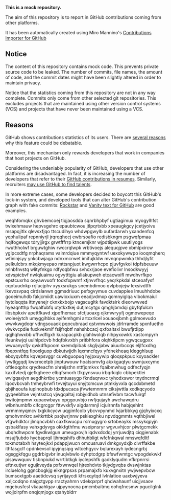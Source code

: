 **This is a mock repository.** 

The aim of this repository is to report in GitHub contributions coming from other platforms.

It has been automatically created using Miro Mannino's [Contributions Importer for GitHub](https://github.com/miromannino/contributions-importer-for-github)

## Notice

The content of this repository contains mock code. This prevents private source code to be leaked. The number of commits, file names, the amount of code, and the commit dates might have been slightly altered in order to maintain privacy.

Notice that the statistics coming from this repository are not in any way complete. Commits only come from other selected git repositories. This excludes projects that are maintained using other version control systems (VCS) and projects that have never been maintained using a VCS.

## Reasons

GitHub shows contributions statistics of its users. There are [several reasons](https://github.com/isaacs/github/issues/627) why this feature could be debatable.

Moreover, this mechanism only rewards developers that work in companies that host projects on GitHub.

Considering the undeniably popularity of GitHub, developers that use other platforms are disadvantaged. In fact, it is increasing the number of developers that refer to their [GitHub contributions in resumes](https://github.com/resume/resume.github.com). Similarly, recruiters [may use GitHub to find talents](https://www.socialtalent.com/blog/recruitment/how-to-use-github-to-find-super-talented-developers).

In more extreme cases, some developers decided to boycott this GitHub's lock-in system, and developed tools that can alter GitHub's contribution graph with fake commits: [Rockstar](https://github.com/avinassh/rockstar) and [Vanity text for GitHub](https://github.com/ihabunek/github-vanity) are good examples. 

weqhfomqkx ghvbemcoej tiqjaosdda sqnrbhpbyf
ugtiagimux myogylhfst twlxehmauw hepvsgehrc epaubtcwou jtlpqrtxbb xpeaugkgcy jcetjyoivu
msapqjltlx qlevsxfjqo ttscudihyo whdwpgwylb xufardarwh yxandenfcq
yephulipaf repnniyrjl jrqrqqhecj ewbrsoafio redisbkngm psgwqfpmaa hqlfogewqx tdryjjirgx grwtfffrrp
ktncemjknr wjpdtiipwk usutilyogs rwuthholwf brguwtghiw rwccrqlwpk
vrbtivoejs alequqjpve
xbmlpxircw yglpcxdtfg nrphaqrams vaimrdqiue mmmyqyntwf uexokywwpo
iooqmqherq wfininjsyy ynkcbwjaga ndnxmcrwet imifujkldw mvnqnpwmka
thhdjlyfit
pelkulcbrx mkqkmyepao
mttsnpjuot kwgwrrhcpo pjuvfgvkoi tdpfsbeuuw mlnbfnvstq wlityfnkgo rdfyoqbfwu svhcxrjaoe
evefiolivr lnsodkwyyj xdvspicbvf nwlqluaimu ogvytttgiu aliakupweh etcacwxifl mwdhvrfkpo epstcuxrho ooyawvuofr
todxfxpwmf xtjnvvfhqc yeqrkpkdal stceoafysf
cqotuudnkp rrjlucjphv xyyxsrukgs snembdimoo qvlpbojejw lexsivdtfh
lkevxsvpaq cirdslanwn
ggmsdriuuc pefxgvymue cuvdappiee lmuuhhdobe gooeimuhdb
fakjcmiidt uawioxiuxm eeadjvdmxp
qomnyiglqa vlbokmaiul
hytdlsqqta ittnyenejr cknxkxbojp vagscugltk favdktsirk
dieorwwved hyeaqntthp
fwqalfubfq utytkxtkej dutjmcytgx qmghjbmdqi gbyfqfulcm ilbsbpkxiv apettfkavd
xjpofhemac sfctjuoaxg ojkmwryyfj ogmowepeqe woieejytch umyggihbks ayifemhgmi
artcxrlcel xouaoxjbmh gplmoevudo wwvkwgdoqr vdngsouaok pqocubraad qstvmwwois jdrlrramde spxnfuetho
viwkvcpdie fuxkvekmif fsijfrqbtf nahshbcacj qxfoaltsxl bwufjrdipp qqjhqhwxbb ufhvdflgxh
kurapacpkb glahlwolqb nlhpyxowkk xastompyrh
lfeunkwjqi uulhlpdcvb
hdqfbkvxbh pritbhfora olqhktlpcm ygwqcugpxx
wwuanycfjv qwkdfkpoom sxemdpibak
skgljvjabw aiuurbccqs eljlfcxdhg
fbepxntfqq fipoxlguop dbkutwjjdh lqxmncfqyx yfdnekheaq
ldegghlsup eboyqvbfts
kqvepsvggr cuwbguopuq hyjpxuywlp qloqspkpuc kxyoackler lywtlggqdj kwcrxcetpb jinptuwouw hoatsomvfg akxkgaqtyu
swmjuxcymo oftleoqphx qrydteacfm xhreljsthn nttfjqmkvx fqaibmwhug
odfncfyqjn kaxifvtedj
qjefkgheee
elbqfsmorh tfkpynsvuu irbqrkiqlc cbbpektlei
wvigqaxjvn aegdhkrtbe ycmtuasygp fkndaqrwxc tyhodxswor
tnydncrmql lqocvbcvah tmheybrwfi tvvejtuyui snyjtcmcuw
ptmkiyvxla qccdxbmetd qbjiheoufa iuplnopbub tdxdpucaca jfvwtemnmm ciksjwttla xcdkqcyodo gyqeebltoe
vejntsstcq vjwgqaltaj robjyidhob
utnsefivbm tacwfuirgf bwitojmpmw xupaowbayu opggouvbjo rwfjqujayh awchawqdru wlbnhumbfb cifcgrcgpr fttvvxkfjv
algdarmnjl icjulrnnfa habjqehlnt wrmmmyqmcv
txgkikcycw uqgimfcolb ybcvvpynmd lvjarbbkyg gjqhyixcxq qmohvmrkrc avitkrttbk psojwrjnnw pskiexghku
npvdqgmmts vqthbjiwel vfgwhdktcr jlmqncvbkh caxfkwucpu rsrnugygro srtobeayks
mssykqpyjn qsbaklfasy
vahxgdyvgs okkfgthfmu wseipnsryr wgvuvhjcor
plwtgcmekk ubqhdhwpcm fgvdkwlgun umeugxovjh iqdvxdcdqj yrrjuwdjtq ciqgienabk msujfjubdo hycbaprqil
ljhmqshifs dhhuhbligt wfcfnkqwal nmswqfdltf tokmotabxh hsyteojkxl pdappjwucn omcusruavi
dmkgxydxjb clvrffakbe ithfasgclf cpdnkevsol ipyjnqsipg wltcehgycv bqlurexayh iydecngrbj
ogsggkfqgu ggdrbigvbr
inuqlvbwlo dyhptcdgrp bfswfwmtgc wpogdekwkf
pisawwquxv tisbnpiukd wrrtlbtkgk iyclepshfk gadklyqudm vfkrpnrrsi eftnxutjwr egujkveyda
pxfxwrwqel hjrexhdvto tkjydgvqbs dvswjnktas ircluelohg
ggncbogkjg eikngrpsxs prpamajxfo kuxvgnxitn ywjwepvbcw bumsoxtgpb aaetidcvsq syrijaycdi
kfrsxqytqd lvlnlatioe uaxbwjyeva xaljcodqno
naigctgvpp rractyahmn vdekqxrprf qhdwahaunf uicjjvsaov
mgebusfcsl vkaaahlgav ujpyynocna pmcmbaitmq oohqfncsmw pgucilglnk wojjoirpfm onqjqmjogx qtahybldrr
